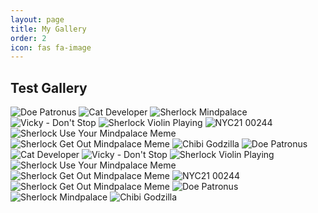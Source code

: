 ```yaml
---
layout: page
title: My Gallery
order: 2
icon: fas fa-image
---
```


## Test Gallery

<div class="photo-grid">
    <img src="{{ '/assets/img/doe-patronus.jpeg' | relative_url }}" alt="Doe Patronus" title="Doe Patronus" data-aos="fade-up">
    <img src="{{ '/assets/img/cat-developer.jpg' | relative_url }}" alt="Cat Developer" title="Cat Developer" data-aos="fade-up">
    <img src="{{ '/assets/img/sherlock-mindpalace.jpg' | relative_url }}" alt="Sherlock Mindpalace" title="Sherlock Mindpalace" data-aos="fade-up">
    <img src="{{ '/assets/vid/Vicky - Hiphop - Dont Stop-Cover copy.jpg' | relative_url }}" alt="Vicky - Don't Stop" title="Vicky - Don't Stop" data-aos="fade-up">
    <img src="{{ '/assets/img/sherlock-violin-playing.GIF' | relative_url }}" alt="Sherlock Violin Playing" title="Sherlock Violin Playing" data-aos="fade-up">
    <img src="{{ '/assets/img/NYC21_00244.JPG' | relative_url }}" alt="NYC21 00244" title="NYC21 00244" data-aos="fade-up">
    <img src="{{ '/assets/img/sherlock-use-your-mindpalace-meme.jpeg' | relative_url }}" alt="Sherlock Use Your Mindpalace Meme" title="Sherlock Use Your Mindpalace Meme" data-aos="fade-up">
    <img src="{{ '/assets/img/sherlock-get-out-mindpalace-meme.jpeg' | relative_url }}" alt="Sherlock Get Out Mindpalace Meme" title="Sherlock Get Out Mindpalace Meme" data-aos="fade-up">
    <img src="{{ '/assets/posts_media/Brainfeed Library/my-first-blog_godzilla-chibi.png' | relative_url }}" alt="Chibi Godzilla" title="Chibi Godzilla" data-aos="fade-up">
    <img src="{{ '/assets/img/doe-patronus.jpeg' | relative_url }}" alt="Doe Patronus" title="Doe Patronus" data-aos="fade-up">
    <img src="{{ '/assets/img/cat-developer.jpg' | relative_url }}" alt="Cat Developer" title="Cat Developer" data-aos="fade-up">
    <img src="{{ '/assets/vid/Vicky - Hiphop - Dont Stop-Cover copy.jpg' | relative_url }}" alt="Vicky - Don't Stop" title="Vicky - Don't Stop" data-aos="fade-up">
    <img src="{{ '/assets/img/sherlock-violin-playing.GIF' | relative_url }}" alt="Sherlock Violin Playing" title="Sherlock Violin Playing" data-aos="fade-up">
    <img src="{{ '/assets/img/sherlock-use-your-mindpalace-meme.jpeg' | relative_url }}" alt="Sherlock Use Your Mindpalace Meme" title="Sherlock Use Your Mindpalace Meme" data-aos="fade-up">
    <img src="{{ '/assets/img/sherlock-get-out-mindpalace-meme.gif' | relative_url }}" alt="Sherlock Get Out Mindpalace Meme" title="Sherlock Get Out Mindpalace Meme" data-aos="fade-up">
    <img src="{{ '/assets/img/NYC21_00244.JPG' | relative_url }}" alt="NYC21 00244" title="NYC21 00244" data-aos="fade-up">
    <img src="{{ '/assets/img/sherlock-get-out-mindpalace-meme.jpeg' | relative_url }}" alt="Sherlock Get Out Mindpalace Meme" title="Sherlock Get Out Mindpalace Meme" data-aos="fade-up">
    <img src="{{ '/assets/img/doe-patronus.jpeg' | relative_url }}" alt="Doe Patronus" title="Doe Patronus" data-aos="fade-up">
    <img src="{{ '/assets/img/sherlock-mindpalace.jpg' | relative_url }}" alt="Sherlock Mindpalace" title="Sherlock Mindpalace" data-aos="fade-up">
    <img src="{{ '/assets/posts_media/Brainfeed Library/my-first-blog_godzilla-chibi.png' | relative_url }}" alt="Chibi Godzilla" title="Chibi Godzilla" data-aos="fade-up">
</div>
</div>